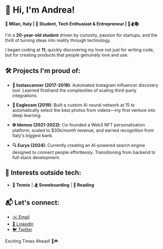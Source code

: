 # 👋 Hi, I'm Andrea!

**📍 Milan, Italy | 🚀 Student, Tech Enthusiast & Entrepreneur | 🎾🏂📚**

I'm a **20-year-old student** driven by curiosity, passion for startups, and the thrill of turning ideas into reality through technology.

I began coding at **11**, quickly discovering my love not just for writing code, but for creating products that people genuinely love and use.

## 🛠️ Projects I'm proud of:

- **📸 Instascanner (2017-2018)**: Automated Instagram influencer discovery tool. Learned firsthand the complexities of scaling third-party integrations.

- **🦅 Eaglecam (2019)**: Built a custom AI neural network at 15 to automatically select the best photos from videos—my first venture into deep learning.

- **🌐 Idemos (2021-2022)**: Co-founded a Web3 NFT personalization platform, scaled to $30k/month revenue, and earned recognition from Italy's biggest bank.

- **🔍 Eurys (2024)**: Currently creating an AI-powered search engine designed to connect people effortlessly. Transitioning from backend to full-stack development.

## 🎯 Interests outside tech:

- **🎾 Tennis** | **🏂 Snowboarding** | **📖 Reading**

## 📬 Let's connect:

- [✉️ Email](mailto:your.email@example.com)
- [🔗 LinkedIn](https://linkedin.com/in/yourusername)
- [🐦 Twitter](https://twitter.com/yourusername)

Exciting Times Ahead! 🌟☘️
